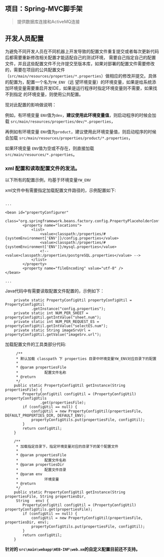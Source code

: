 ## 项目：Spring-MVC脚手架

>  提供数据库连接和ActiveMQ连接

## 开发人员配置

为避免不同开发人员在不同机器上开发导致的配置文件重复提交或者每次更新代码后都需要重新修改相关配置才能适配自己的测试环境，
需要自己指定自己的配置文件，并且这些配置文件不允许提交至版本库，如果对部署的配置文件需要修改的，需要在项目的公共配置文件（`src/main/resources/properties/*.properties`）做相应的修改并提交。具体的配置为，配置一个名为`YW_ENV`（远
望环境变量）的环境变量，如果是给系统添加环境变量需要重启开发IDE，如果是运行程序时指定环境变量则不需要，如果找不到指定
的环境变量，则使用公共配置。

现对此配置的影响做说明：

例如，有环境变量 `ENV`值为`dev`，**建议使用此环境变量值**，则启动程序的时候会加载 `src/main/resources/properties/dev/*.properties`，

再例如有环境变量 `ENV`值为`product`，建议使用此环境变量值，则启动程序的时候会加载 `src/main/resources/properties/product/*.properties`，

如果环境变量 `ENV`值为空或不存在，则直接加载`src/main/resources/*.properties`。

### xml 配置和读取配置文件的发法。

以下所有的配置示例，均基于环境变量`YW_ENV`

xml文件中有需要指定加载配置文件路径的，示例配置如下:

```

...

<bean id="propertyConfigurer"
		class="org.springframework.beans.factory.config.PropertyPlaceholderConfigurer">
		<property name="locations">
			<list>
				<value>classpath:/properties/#{systemEnvironment['ENV']}/config.properties</value>
				<value>classpath:/properties/#{systemEnvironment['ENV']}/mysql.properties</value>
				<!-- <value>classpath:/properties/postgreSQL.properties</value> -->
			</list>
		</property>
		<property name="fileEncoding" value="utf-8" />
</bean>

...
```

Java代码中有需要读取配置文件配置的，示例如下：

```
	private static PropertyConfigUtil propertyConfigUtil = PropertyConfigUtil
			.getInstance("config.properties");
	private static int NUM_PER_SHEET = propertyConfigUtil.getIntValue("sheet.num");
	private static int NUM_PER_REQUEST_ES = propertyConfigUtil.getIntValue("selectES.num");
	private static String imageSrvUrl = propertyConfigUtil.getValue("imageSrv.url");
```

加载配置文件的工具类部分代码:

```
     /**
	 * 默认加载 classpath 下 properties 目录中环境变量YW_ENV对应目录下的配置
	 * 
	 * @param propertiesFile
	 *            配置文件名称
	 * @return
	 */
	public static PropertyConfigUtil getInstance(String propertiesFile) {
		PropertyConfigUtil configUtil = (PropertyConfigUtil) propertyConfigUtils
				.get(propertiesFile);
		if (configUtil == null) {
			configUtil = new PropertyConfigUtil(propertiesFile, DEFAULT_PROPERTIES_DIR, DEFAULT_ENV);
			propertyConfigUtils.put(propertiesFile, configUtil);
		}
		return configUtil;
	}

	/**
	 * 加载指定目录下，指定环境变量对应的目录下的某个配置文件
	 * 
	 * @param propertiesFile
	 *            配置文件名称
	 * @param propertiesDir
	 *            配置文件目录
	 * @param env
	 *            环境变量
	 * @return
	 */
	public static PropertyConfigUtil getInstance(String propertiesFile, String propertiesDir,
	 String   env) {
		PropertyConfigUtil configUtil = (PropertyConfigUtil) propertyConfigUtils.get(propertiesFile);
		if (configUtil == null) {
			configUtil = new PropertyConfigUtil(propertiesFile, propertiesDir, env);
			propertyConfigUtils.put(propertiesFile, configUtil);
		}
		return configUtil;
	}
```

__针对的 `src\main\webapp\WEB-INF\web.xm`的自定义配置目前还不支持。__


